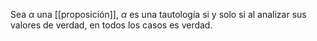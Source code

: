 Sea $\alpha$ una [[proposición]], $\alpha$ es una tautología si y solo si al analizar sus valores de verdad, en todos los casos es verdad.